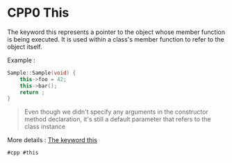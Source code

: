# CPP0 This

The keyword this represents a pointer to the object whose member function is being executed. It is used within a class's member function to refer to the object itself.

Example :
```cpp
Sample::Sample(void) {
	this->foo = 42;
	this->bar();
	return ;
}
```
> Even though we didn't specify any arguments in the constructor method declaration, it's still a default parameter that refers to the class instance

More details : [The keyword this](https://cplusplus.com/doc/tutorial/templates/)

    #cpp #this
